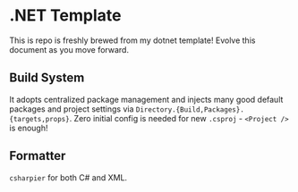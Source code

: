 # .NET Template

This is repo is freshly brewed from my dotnet template!
Evolve this document as you move forward.

## Build System

It adopts centralized package management and injects many good default packages and project settings via `Directory.{Build,Packages}.{targets,props}`.
Zero initial config is needed for new `.csproj` - `<Project />` is enough!

## Formatter

`csharpier` for both C# and XML.
